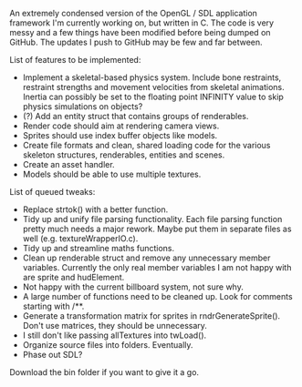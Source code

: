 An extremely condensed version of the OpenGL / SDL application framework I'm currently working on, but written in C. The code is very messy and a few things have been modified before being dumped on GitHub. The updates I push to GitHub may be few and far between.

List of features to be implemented:
* Implement a skeletal-based physics system. Include bone restraints, restraint strengths and movement velocities from skeletal animations. Inertia can possibly be set to the floating point INFINITY value to skip physics simulations on objects?
* (?) Add an entity struct that contains groups of renderables.
* Render code should aim at rendering camera views.
* Sprites should use index buffer objects like models.
* Create file formats and clean, shared loading code for the various skeleton structures, renderables, entities and scenes.
* Create an asset handler.
* Models should be able to use multiple textures.

List of queued tweaks:
* Replace strtok() with a better function.
* Tidy up and unify file parsing functionality. Each file parsing function pretty much needs a major rework. Maybe put them in separate files as well (e.g. textureWrapperIO.c).
* Tidy up and streamline maths functions.
* Clean up renderable struct and remove any unnecessary member variables. Currently the only real member variables I am not happy with are sprite and hudElement.
* Not happy with the current billboard system, not sure why.
* A large number of functions need to be cleaned up. Look for comments starting with /**.
* Generate a transformation matrix for sprites in rndrGenerateSprite(). Don't use matrices, they should be unnecessary.
* I still don't like passing allTextures into twLoad().
* Organize source files into folders. Eventually.
* Phase out SDL?

Download the bin folder if you want to give it a go.